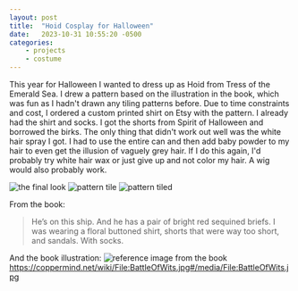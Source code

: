 ```yaml
---
layout: post
title:  "Hoid Cosplay for Halloween"
date:   2023-10-31 10:55:20 -0500
categories: 
    - projects
    - costume
---
```


This year for Halloween I wanted to dress up as Hoid from Tress of the Emerald Sea. I drew a pattern based on the illustration in the book, which was fun as I hadn't drawn any tiling patterns before. Due to time constraints and cost, I ordered a custom printed shirt on Etsy with the pattern. I already had the shirt and socks. I got the shorts from Spirit of Halloween and borrowed the birks. The only thing that didn't work out well was the white hair spray I got. I had to use the entire can and then add baby powder to my hair to even get the illusion of vaguely grey hair. If I do this again, I'd probably try white hair wax or just give up and not color my hair. A wig would also probably work.

![the final look](https://64.media.tumblr.com/3e666b136a4000fd2395fc18f6d5530b/af87cf4d5e1263c7-40/s2048x3072/c7a611b34595086c8f0e08046e48b1879f4b1a4e.jpg "the final look")
![pattern tile](https://64.media.tumblr.com/cc860a163a91f25d5eee59f6193ef46a/fb36a793d1e79120-34/s2048x3072/19a2fb628d6dc3cee42a84598346b2977628b0e3.png "pattern tile")
![pattern tiled](https://64.media.tumblr.com/f6398fa9b11b46e975c9cbd1738ad3af/fb36a793d1e79120-73/s2048x3072/8ee2123150d7f4f3ddf3c12f9a182e30fd0991a1.png "pattern tiled")

From the book:
> He’s on this ship. And he has a pair of bright red sequined briefs.
> I was wearing a floral buttoned shirt, shorts that were way too short, and sandals.
With socks.

And the book illustration:
![reference image from the book](/images/PXL_20211031_234626430.jpg "reference image from the book")
https://coppermind.net/wiki/File:BattleOfWits.jpg#/media/File:BattleOfWits.jpg